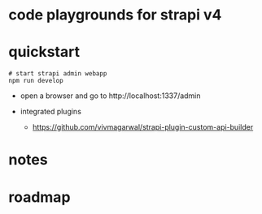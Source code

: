 # code playgrounds for strapi v4

# quickstart

```shell
# start strapi admin webapp
npm run develop
```

- open a browser and go to http://localhost:1337/admin

- integrated plugins
  - https://github.com/vivmagarwal/strapi-plugin-custom-api-builder
# notes

# roadmap
